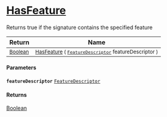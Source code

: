 # [HasFeature](./Signature-100663445.md)

Returns true if the signature contains the specified feature

| Return | Name | 
| --- | --- | 
| <sub>[Boolean](https://docs.microsoft.com/en-us/dotnet/api/System.Boolean)</sub>| <sub>[HasFeature](./Signature-100663445.md) ( [`FeatureDescriptor`](./../FeatureDescriptor.md) featureDescriptor )</sub>| <br>


#### Parameters
**`featureDescriptor`**  [`FeatureDescriptor`](./../FeatureDescriptor.md)<br>
#### Returns
[Boolean](https://docs.microsoft.com/en-us/dotnet/api/System.Boolean)
